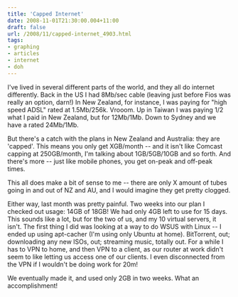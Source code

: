 ```yaml
---
title: 'Capped Internet'
date: 2008-11-01T21:30:00.004+11:00
draft: false
url: /2008/11/capped-internet_4903.html
tags: 
- graphing
- articles
- internet
- doh
---
```


I've lived in several different parts of the world, and they all do internet differently. Back in the US I had 8Mb/sec cable (leaving just before Fios was really an option, darn!) In New Zealand, for instance, I was paying for "high speed ADSL" rated at 1.5Mb/256k. Vrooom. Up in Taiwan I was paying 1/2 what I paid in New Zealand, but for 12Mb/1Mb. Down to Sydney and we have a rated 24Mb/1Mb.

But there's a catch with the plans in New Zealand and Australia: they are 'capped'. This means you only get XGB/month -- and it isn't like Comcast capping at 250GB/month, I'm talking about 1GB/5GB/10GB and so forth. And there's more -- just like mobile phones, you get on-peak and off-peak times.

This all does make a bit of sense to me -- there are only X amount of tubes going in and out of NZ and AU, and I would imagine they get pretty clogged.

Either way, last month was pretty painful. Two weeks into our plan I checked out usage: 14GB of 18GB! We had only 4GB left to use for 15 days. This sounds like a lot, but for the two of us, and my 10 virtual servers, it isn't. The first thing I did was looking at a way to do WSUS with Linux -- I ended up using apt-cacher (I'm using only Ubuntu at home). BitTorrent, out; downloading any new ISOs, out; streaming music, totally out. For a while I has to VPN to home, and then VPN to a client, as our router at work didn't seem to like letting us access one of our clients. I even disconnected from the VPN if I wouldn't be doing work for 20m!

We eventually made it, and used only 2GB in two weeks. What an accomplishment!